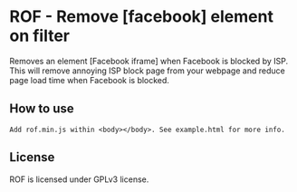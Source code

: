 # ROF - Remove [facebook] element on filter

Removes an element [Facebook iframe] when Facebook is blocked by ISP.
This will remove annoying ISP block page from your webpage and reduce page load time when Facebook is blocked.

## How to use
	Add rof.min.js within <body></body>. See example.html for more info.

## License
ROF is licensed under GPLv3 license.